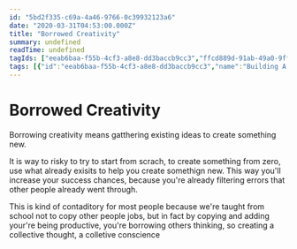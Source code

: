 ```yaml
---
id: "5bd2f335-c69a-4a46-9766-0c39932123a6"
date: "2020-03-31T04:53:00.000Z"
title: "Borrowed Creativity"
summary: undefined
readTime: undefined
tagIds: ["eeab6baa-f55b-4cf3-a8e8-dd3baccb9cc3","ffcd889d-91ab-49a0-9ff6-e7192fced192"]
tags: [{"id":"eeab6baa-f55b-4cf3-a8e8-dd3baccb9cc3","name":"Building A Second Brain Podcast","icon":""},{"id":"ffcd889d-91ab-49a0-9ff6-e7192fced192","name":"Blog","icon":"🌐"}]
--- 
```

 
# Borrowed Creativity 


Borrowing creativity means gatthering existing ideas to create something new. 


It is way to risky to try to start from scrach, to create something from zero, use what already exisits to help you create somethign new. This way you'll increase your success chances, because you're already filtering errors that other people already went through.


This is kind of contaditory for most people because we're taught from school not to copy other people jobs, but in fact by copying and adding your're being productive, you're borrowing others thinking, so creating a collective thought, a colletive conscience 

